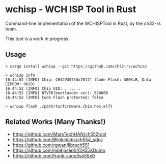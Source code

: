 # wchisp - WCH ISP Tool in Rust

Command-line implementation of the WCHISPTool in Rust, by the ch32-rs team.

This tool is a work in progress.

## Usage

```console
> cargo install wchisp --git https://github.com/ch32-rs/wchisp

> wchisp info
16:44:52 [INFO] Chip: CH32V307(0x7017) (Code Flash: 480KiB, Data EEPROM: 0KiB)
16:44:52 [INFO] Chip UID: .......
16:44:52 [INFO] BTVER(bootloader ver): 020600
16:44:52 [INFO] Code Flash protected: false

> wchisp flash ./path/to/firmware.{bin,hex,elf}
```

## Related Works (Many Thanks!)

- https://github.com/MarsTechHAN/ch552tool
- https://github.com/Blinkinlabs/ch554_sdcc
- https://github.com/rgwan/librech551
- https://github.com/jobitjoseph/CH55XDuino
- https://github.com/frank-zago/isp55e0
